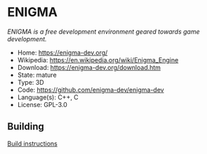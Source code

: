 # ENIGMA

_ENIGMA is a free development environment geared towards game development._

- Home: https://enigma-dev.org/
- Wikipedia: https://en.wikipedia.org/wiki/Enigma_Engine
- Download: https://enigma-dev.org/download.htm
- State: mature
- Type: 3D
- Code: https://github.com/enigma-dev/enigma-dev
- Language(s): C++, C
- License: GPL-3.0

## Building

[Build instructions](https://enigma-dev.org/docs/Wiki/Install:Windows)

